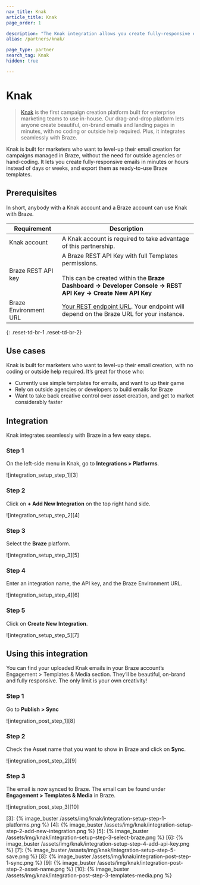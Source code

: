 ```yaml
---
nav_title: Knak
article_title: Knak
page_order: 1

description: "The Knak integration allows you create fully-responsive emails in minutes or hours instead of days or weeks, and export them as ready-to-use Braze templates."
alias: /partners/knak/

page_type: partner
search_tag: Knak
hidden: true

---
```


# Knak

> [Knak][1] is the first campaign creation platform built for enterprise marketing teams to use in-house. Our drag-and-drop platform lets anyone create beautiful, on-brand emails and landing pages in minutes, with no coding or outside help required. Plus, it integrates seamlessly with Braze.

Knak is built for marketers who want to level-up their email creation for campaigns managed in Braze, without the need for outside agencies or hand-coding. It lets you create fully-responsive emails in minutes or hours instead of days or weeks, and export them as ready-to-use Braze templates.

## Prerequisites

In short, anybody with a Knak account and a Braze account can use Knak with Braze.

| Requirement | Description |
| ----------- | ----------- |
| Knak account | A Knak account is required to take advantage of this partnership. |
| Braze REST API key | A Braze REST API Key with full Templates permissions. <br><br>This can be created within the **Braze Dashboard -> Developer Console -> REST API Key -> Create New API Key** |
| Braze Environment URL | [Your REST endpoint URL][2]. Your endpoint will depend on the Braze URL for your instance. |
{: .reset-td-br-1 .reset-td-br-2}

## Use cases

Knak is built for marketers who want to level-up their email creation, with no coding or outside help required. It’s great for those who:
- Currently use simple templates for emails, and want to up their game
- Rely on outside agencies or developers to build emails for Braze
- Want to take back creative control over asset creation, and get to market considerably faster

## Integration

Knak integrates seamlessly with Braze in a few easy steps.

### Step 1

On the left-side menu in Knak, go to **Integrations > Platforms**.

![integration_setup_step_1][3]

### Step 2

Click on **+ Add New Integration** on the top right hand side.

![integration_setup_step_2][4]

### Step 3

Select the **Braze** platform.

![integration_setup_step_3][5]

### Step 4

Enter an integration name, the API key, and the Braze Environment URL.

![integration_setup_step_4][6]

### Step 5

Click on **Create New Integration**.

![integration_setup_step_5][7]

## Using this integration

You can find your uploaded Knak emails in your Braze account’s Engagement > Templates & Media section. They’ll be beautiful, on-brand and fully responsive. The only limit is your own creativity!

### Step 1
Go to **Publish > Sync**

![integration_post_step_1][8]

### Step 2
Check the Asset name that you want to show in Braze and click on **Sync**.

![integration_post_step_2][9]

### Step 3
The email is now synced to Braze. The email can be found under **Engagement > Templates & Media** in Braze.

![integration_post_step_3][10]


[1]: https://knak.com/
[2]: {{site.baseurl}}/developer_guide/rest_api/basics/#endpoints

[3]: {% image_buster /assets/img/knak/integration-setup-step-1-platforms.png %}
[4]: {% image_buster /assets/img/knak/integration-setup-step-2-add-new-integration.png %}
[5]: {% image_buster /assets/img/knak/integration-setup-step-3-select-braze.png %}
[6]: {% image_buster /assets/img/knak/integration-setup-step-4-add-api-key.png %}
[7]: {% image_buster /assets/img/knak/integration-setup-step-5-save.png %}
[8]: {% image_buster /assets/img/knak/integration-post-step-1-sync.png %}
[9]: {% image_buster /assets/img/knak/integration-post-step-2-asset-name.png %}
[10]: {% image_buster /assets/img/knak/integration-post-step-3-templates-media.png %}